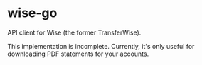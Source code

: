 # wise-go

API client for Wise (the former TransferWise).

This implementation is incomplete. Currently, it's only useful for downloading
PDF statements for your accounts.
